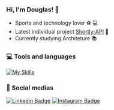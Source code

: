 ### Hi, I'm Douglas! :wave:

- Sports and technology lover :soccer: :computer:
- Latest individual project [Shortly-API] :eyes:
- Currently studying Architeture :books:

### 💻 Tools and languages

[![My Skills](https://skillicons.dev/icons?i=linux,vscode,github,html,css,js,react,mongodb,postgres)](https://skillicons.dev)

### :iphone: Social medias

[![Linkedin Badge](https://img.shields.io/badge/-LinkedIn-blue?style=flat&logo=Linkedin&logoColor=white&link=https://www.linkedin.com/in/douglas-semedo-227905193/)](https://www.linkedin.com/in/douglas-semedo-227905193/)
[![Instagram Badge](https://img.shields.io/badge/-Instagram-C13584?style=flat&labelColor=C13584&logo=instagram&logoColor=white&link=https://www.instagram.com/douglasemedo/)](https://www.instagram.com/douglasemedo/)


[Driven]: https://www.linkedin.com/school/driven-education
[Shortly-API]: https://github.com/Dsemedo/projeto17-shortly
